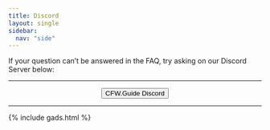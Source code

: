 ```yaml
---
title: Discord
layout: single
sidebar:
  nav: "side"
---
```


If your question can’t be answered in the FAQ, try asking on our Discord Server below:
<hr>
<font size="+2"><center><a href="https://discordapp.com/invite/aM62AS" target="_blank" style="text-decoration: none;color: #ccc;font-weight:normal;"><button style="vertical-align:middle"><span>CFW.Guide Discord</span></button></a></center></font>

<hr>
<div>{% include gads.html %}</div>